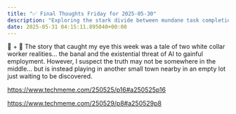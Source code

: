 ```yaml
---
title: "✅ Final Thoughts Friday for 2025-05-30"
description: "Exploring the stark divide between mundane task completion and AI's looming threat to employment."
date: 2025-05-31 04:15:11.895040+00:00
---
```


<!-- buttondown-editor-mode: fancy --><p>🤖 + 🔮 The story that caught my eye this week was a tale of two white collar worker realities… the banal and the existential threat of AI to gainful employment. However, I suspect the truth may not be somewhere in the middle… but is instead playing in another small town nearby in an empty lot just waiting to be discovered.</p><p><a target="_blank" rel="noopener noreferrer nofollow" href="https://www.techmeme.com/250525/p16#a250525p16">https://www.techmeme.com/250525/p16#a250525p16</a></p><p><a target="_blank" rel="noopener noreferrer nofollow" href="https://www.techmeme.com/250529/p8#a250529p8">https://www.techmeme.com/250529/p8#a250529p8</a></p>